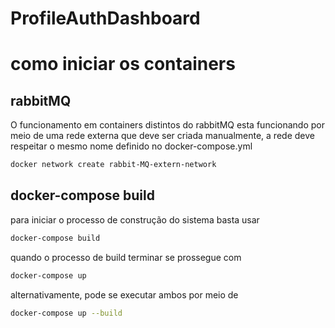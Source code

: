 # ProfileAuthDashboard

# como iniciar os containers
## rabbitMQ
O funcionamento em containers distintos do rabbitMQ esta funcionando por meio de uma rede externa que deve ser criada manualmente, a rede deve respeitar o mesmo nome definido no docker-compose.yml
```bash
docker network create rabbit-MQ-extern-network
```

## docker-compose build
para iniciar o processo de construção do sistema basta usar 
```bash
docker-compose build
```
quando o processo de build terminar se prossegue com 
```bash
docker-compose up
```
alternativamente, pode se executar ambos por meio de
```bash
docker-compose up --build
```